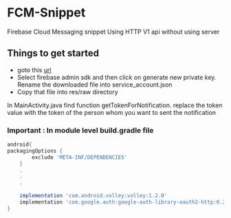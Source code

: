 # FCM-Snippet
Firebase Cloud Messaging snippet
Using HTTP V1 api
without using server

## Things to get started
* goto this [url](https://console.firebase.google.com/u/0/project/_/settings/serviceaccounts/adminsdk)
* Select firebase admin sdk and then click on generate new private key. Rename the downloaded file into service_account.json
* Copy that file into res/raw directory

In MainActivity.java
find function getTokenForNotification.
replace the token value with the token of the person whom you want to sent the notification


### Important : In module level build.gradle file
```gradle
android{
packagingOptions {
        exclude 'META-INF/DEPENDENCIES'
    }
    .
    .
    .
    
    implementation 'com.android.volley:volley:1.2.0'
    implementation 'com.google.auth:google-auth-library-oauth2-http:0.25.3'
}
```

